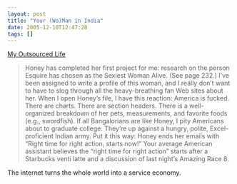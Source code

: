 ```yaml
---
layout: post
title: "Your (Wo)Man in India"
date: 2005-12-10T12:47:28
tags: []
---
```


<p><a href="http://www.smartmoney.com/esquire/index.cfm?Story=20050909-outsource&#38;pgnum=1">My Outsourced Life</a></p>

<blockquote>
<p>Honey has completed her first project for me: research on the person Esquire has chosen as the Sexiest Woman Alive. (See page 232.) I&#8217;ve been assigned to write a profile of this woman, and I really don&#8217;t want to have to slog through all the heavy-breathing fan Web sites about her. When I open Honey&#8217;s file, I have this reaction: America is fucked. There are charts. There are section headers. There is a well-organized breakdown of her pets, measurements, and favorite foods (e.g., swordfish). If all Bangalorians are like Honey, I pity Americans about to graduate college. They&#8217;re up against a hungry, polite, Excel-proficient Indian army. Put it this way: Honey ends her emails with &#8220;Right time for right action, starts now!&#8221; Your average American assistant believes the &#8220;right time for right action&#8221; starts after a Starbucks venti latte and a discussion of last night&#8217;s Amazing Race 8.</p>
</blockquote>

<p>The internet turns the whole world into a service economy.</p>
